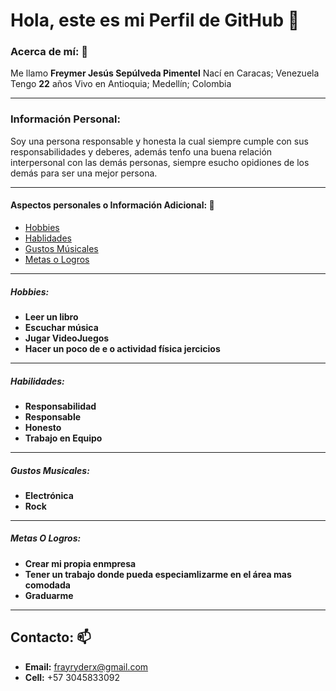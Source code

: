 # Hola, este es mi Perfil de GitHub 👋

<!--
**FrayRyderX/FrayRyderX** is a ✨ _special_ ✨ repository because its `README.md` (this file) appears on your GitHub profile.

Here are some ideas to get you started:

- 🔭 I’m currently working on ...
- 🌱 I’m currently learning ...
- 👯 I’m looking to collaborate on ...
- 🤔 I’m looking for help with ...
- 💬 Ask me about ...
- 📫 How to reach me: ...
- 😄 Pronouns: ...
- ⚡ Fun fact: ...
-->

### Acerca de mí: 🔭

Me llamo **Freymer Jesús Sepúlveda Pimentel**
Nací en Caracas; Venezuela 
Tengo **22** años
Vivo en Antioquia; Medellín; Colombia

---

### Información Personal:

Soy una persona responsable y honesta la cual siempre cumple con sus responsabilidades y deberes, además tenfo una buena relación interpersonal con las demás personas, siempre esucho opidiones de los demás para ser una mejor persona.

---

#### Aspectos personales o Información Adicional: 🤔

- [Hobbies](#hobbie)
- [Hablidades](#habilidades)
- [Gustos Músicales](#musica)
- [Metas o Logros](#metas)

---

##### Hobbies: 

- **Leer un libro**
- **Escuchar música**
- **Jugar VideoJuegos**
- **Hacer un poco de e o actividad física jercicios**


---

##### Habilidades: 

- **Responsabilidad**
- **Responsable**
- **Honesto**
- **Trabajo en Equipo**

---

##### Gustos Musicales: 

- **Electrónica**
- **Rock**

---

##### Metas O Logros: 

- **Crear mi propia enmpresa**
- **Tener un trabajo donde pueda especiamlizarme en el área mas comodada**
- **Graduarme**

---

## Contacto: 📫

- **Email:** frayryderx@gmail.com
- **Cell:** +57 3045833092
